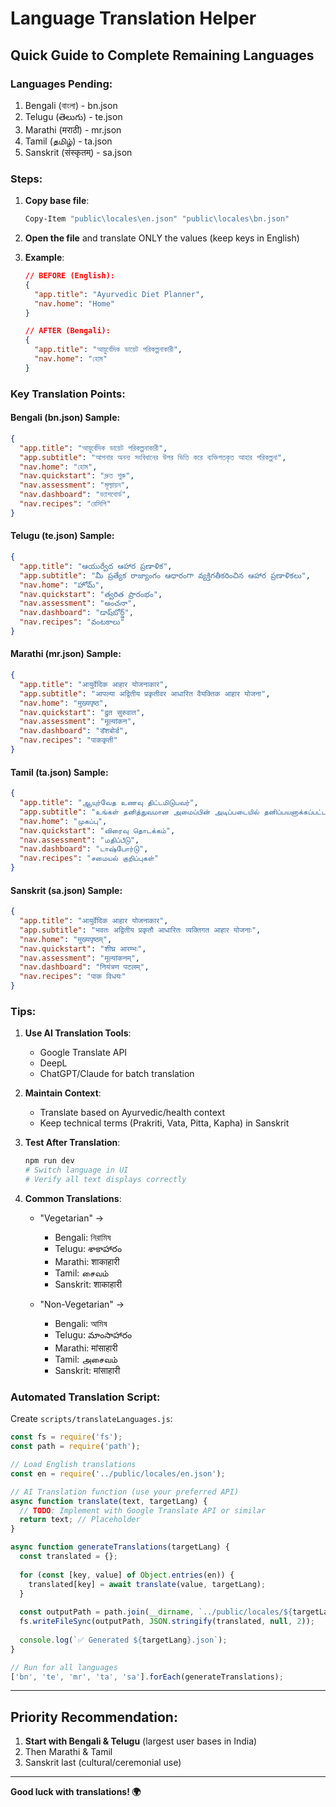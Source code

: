 # Language Translation Helper

## Quick Guide to Complete Remaining Languages

### Languages Pending:
1. Bengali (বাংলা) - bn.json
2. Telugu (తెలుగు) - te.json
3. Marathi (मराठी) - mr.json
4. Tamil (தமிழ்) - ta.json
5. Sanskrit (संस्कृतम्) - sa.json

### Steps:

1. **Copy base file**:
   ```bash
   Copy-Item "public\locales\en.json" "public\locales\bn.json"
   ```

2. **Open the file** and translate ONLY the values (keep keys in English)

3. **Example**:
   ```json
   // BEFORE (English):
   {
     "app.title": "Ayurvedic Diet Planner",
     "nav.home": "Home"
   }
   
   // AFTER (Bengali):
   {
     "app.title": "আয়ুর্বেদিক ডায়েট পরিকল্পনাকারী",
     "nav.home": "হোম"
   }
   ```

### Key Translation Points:

#### Bengali (bn.json) Sample:
```json
{
  "app.title": "আয়ুর্বেদিক ডায়েট পরিকল্পনাকারী",
  "app.subtitle": "আপনার অনন্য সংবিধানের উপর ভিত্তি করে ব্যক্তিগতকৃত আহার পরিকল্পনা",
  "nav.home": "হোম",
  "nav.quickstart": "দ্রুত শুরু",
  "nav.assessment": "মূল্যায়ন",
  "nav.dashboard": "ড্যাশবোর্ড",
  "nav.recipes": "রেসিপি"
}
```

#### Telugu (te.json) Sample:
```json
{
  "app.title": "ఆయుర్వేద ఆహార ప్రణాళిక",
  "app.subtitle": "మీ ప్రత్యేక రాజ్యాంగం ఆధారంగా వ్యక్తిగతీకరించిన ఆహార ప్రణాళికలు",
  "nav.home": "హోమ్",
  "nav.quickstart": "త్వరిత ప్రారంభం",
  "nav.assessment": "అంచనా",
  "nav.dashboard": "డాష్‌బోర్డ్",
  "nav.recipes": "వంటకాలు"
}
```

#### Marathi (mr.json) Sample:
```json
{
  "app.title": "आयुर्वेदिक आहार योजनाकार",
  "app.subtitle": "आपल्या अद्वितीय प्रकृतीवर आधारित वैयक्तिक आहार योजना",
  "nav.home": "मुख्यपृष्ठ",
  "nav.quickstart": "द्रुत सुरुवात",
  "nav.assessment": "मूल्यांकन",
  "nav.dashboard": "डॅशबोर्ड",
  "nav.recipes": "पाककृती"
}
```

#### Tamil (ta.json) Sample:
```json
{
  "app.title": "ஆயுர்வேத உணவு திட்டமிடுபவர்",
  "app.subtitle": "உங்கள் தனித்துவமான அமைப்பின் அடிப்படையில் தனிப்பயனாக்கப்பட்ட உணவு திட்டங்கள்",
  "nav.home": "முகப்பு",
  "nav.quickstart": "விரைவு தொடக்கம்",
  "nav.assessment": "மதிப்பீடு",
  "nav.dashboard": "டாஷ்போர்டு",
  "nav.recipes": "சமையல் குறிப்புகள்"
}
```

#### Sanskrit (sa.json) Sample:
```json
{
  "app.title": "आयुर्वेदिक आहार योजनाकार",
  "app.subtitle": "भवतः अद्वितीय प्रकृतौ आधारितः व्यक्तिगत आहार योजनाः",
  "nav.home": "मुख्यपृष्ठम्",
  "nav.quickstart": "शीघ्र आरम्भः",
  "nav.assessment": "मूल्यांकनम्",
  "nav.dashboard": "नियंत्रण पटलम्",
  "nav.recipes": "पाक विधयः"
}
```

### Tips:

1. **Use AI Translation Tools**:
   - Google Translate API
   - DeepL
   - ChatGPT/Claude for batch translation
   
2. **Maintain Context**:
   - Translate based on Ayurvedic/health context
   - Keep technical terms (Prakriti, Vata, Pitta, Kapha) in Sanskrit
   
3. **Test After Translation**:
   ```bash
   npm run dev
   # Switch language in UI
   # Verify all text displays correctly
   ```

4. **Common Translations**:
   - "Vegetarian" → 
     - Bengali: নিরামিষ
     - Telugu: శాకాహారం
     - Marathi: शाकाहारी
     - Tamil: சைவம்
     - Sanskrit: शाकाहारी
   
   - "Non-Vegetarian" →
     - Bengali: আমিষ
     - Telugu: మాంసాహారం
     - Marathi: मांसाहारी
     - Tamil: அசைவம்
     - Sanskrit: मांसाहारी

### Automated Translation Script:

Create `scripts/translateLanguages.js`:
```javascript
const fs = require('fs');
const path = require('path');

// Load English translations
const en = require('../public/locales/en.json');

// AI Translation function (use your preferred API)
async function translate(text, targetLang) {
  // TODO: Implement with Google Translate API or similar
  return text; // Placeholder
}

async function generateTranslations(targetLang) {
  const translated = {};
  
  for (const [key, value] of Object.entries(en)) {
    translated[key] = await translate(value, targetLang);
  }
  
  const outputPath = path.join(__dirname, `../public/locales/${targetLang}.json`);
  fs.writeFileSync(outputPath, JSON.stringify(translated, null, 2));
  
  console.log(`✅ Generated ${targetLang}.json`);
}

// Run for all languages
['bn', 'te', 'mr', 'ta', 'sa'].forEach(generateTranslations);
```

---

## Priority Recommendation:

1. **Start with Bengali & Telugu** (largest user bases in India)
2. Then Marathi & Tamil
3. Sanskrit last (cultural/ceremonial use)

---

**Good luck with translations! 🌍**
